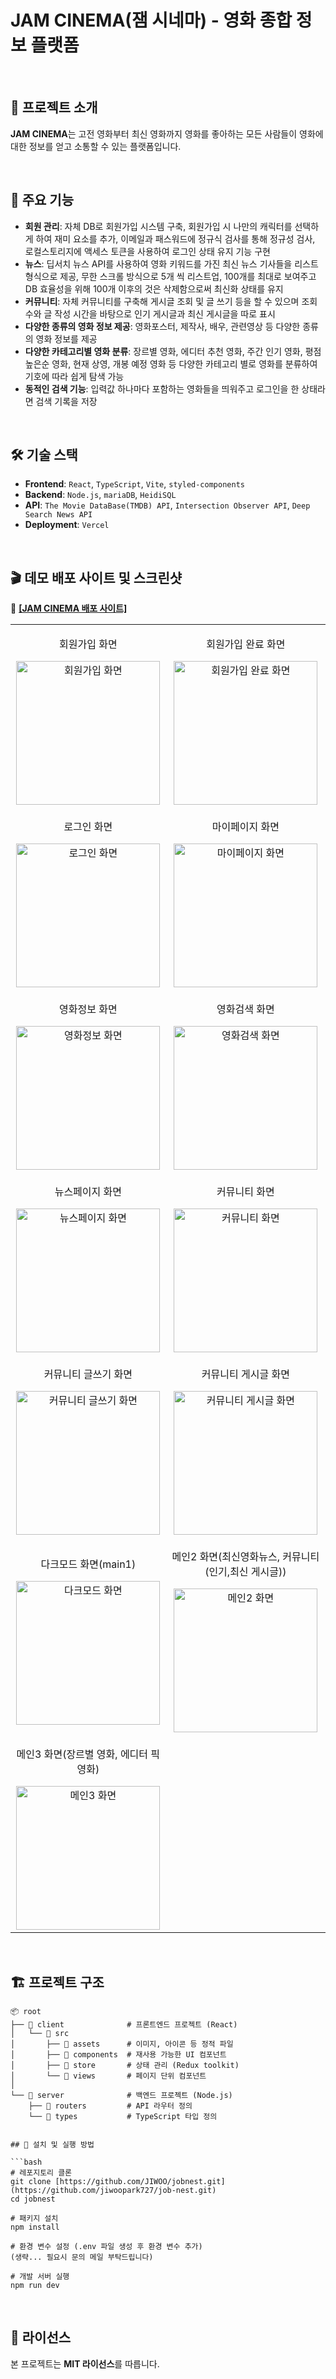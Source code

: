 # JAM CINEMA(잼 시네마) - 영화 종합 정보 플랫폼

<br/>

## 🚀 프로젝트 소개

**JAM CINEMA**는 고전 영화부터 최신 영화까지 영화를 좋아하는 모든 사람들이 영화에 대한 정보를 얻고 소통할 수 있는 플랫폼입니다.

<br/>

## 🎯 주요 기능

- **회원 관리**: 자체 DB로 회원가입 시스템 구축, 회원가입 시 나만의 캐릭터를 선택하게 하여 재미 요소를 추가, 이메일과 패스워드에 정규식 검사를 통해 정규성 검사, 로컬스토리지에 액세스 토큰을 사용하여 로그인 상태 유지 기능 구현
- **뉴스**: 딥서치 뉴스 API를 사용하여 영화 키워드를 가진 최신 뉴스 기사들을 리스트 형식으로 제공, 무한 스크롤 방식으로 5개 씩 리스트업, 100개를 최대로 보여주고 DB 효율성을 위해 100개 이후의 것은 삭제함으로써 최신화 상태를 유지
- **커뮤니티**: 자체 커뮤니티를 구축해 게시글 조회 및 글 쓰기 등을 할 수 있으며 조회수와 글 작성 시간을 바탕으로 인기 게시글과 최신 게시글을 따로 표시
- **다양한 종류의 영화 정보 제공**: 영화포스터, 제작사, 배우, 관련영상 등 다양한 종류의 영화 정보를 제공
- **다양한 카테고리별 영화 분류**: 장르별 영화, 에디터 추천 영화, 주간 인기 영화, 평점 높은순 영화, 현재 상영, 개봉 예정 영화 등 다양한 카테고리 별로 영화를 분류하여 기호에 따라 쉽게 탐색 가능
- **동적인 검색 기능**: 입력값 하나마다 포함하는 영화들을 띄워주고 로그인을 한 상태라면 검색 기록을 저장

<br/>

## 🛠 기술 스택

- **Frontend**: `React`, `TypeScript`, `Vite`, `styled-components`
- **Backend**: `Node.js`, `mariaDB`, `HeidiSQL`
- **API**: `The Movie DataBase(TMDB) API`, `Intersection Observer API`, `Deep Search News API`
- **Deployment**: `Vercel`

<br/>

## 🎬 데모 배포 사이트 및 스크린샷

🚀 <a href="https://job-nest-iota.vercel.app" target="_blank" rel="noopener noreferrer"><strong>[JAM CINEMA 배포 사이트]</strong></a>

<table>
  <tr>
    <td align="center">
      <p>회원가입 화면</p>
      <img src="https://raw.githubusercontent.com/jiwoopark727/jam-cinema/main/client/src/assets/images/jamcinema_signup.png" height="230" alt="회원가입 화면">
    </td>
    <td align="center">
      <p>회원가입 완료 화면</p>
      <img src="https://raw.githubusercontent.com/jiwoopark727/jam-cinema/main/client/src/assets/images/jamcinema_signup_complete.png" height="230" alt="회원가입 완료 화면">
    </td>
  </tr>
  <tr>
    <td align="center">
      <p>로그인 화면</p>
      <img src="https://raw.githubusercontent.com/jiwoopark727/jam-cinema/main/client/src/assets/images/jamcinema_login.png" height="230" alt="로그인 화면">
    </td>
    <td align="center">
      <p>마이페이지 화면</p>
      <img src="https://raw.githubusercontent.com/jiwoopark727/jam-cinema/main/client/src/assets/images/jamcinema_mypage.png" height="230" alt="마이페이지 화면">
    </td>
  </tr>
  <tr>
    <td align="center">
      <p>영화정보 화면</p>
      <img src="https://raw.githubusercontent.com/jiwoopark727/jam-cinema/main/client/src/assets/images/jamcinema_movie_info.png" height="230" alt="영화정보 화면">
    </td>
    <td align="center">
      <p>영화검색 화면</p>
      <img src="https://raw.githubusercontent.com/jiwoopark727/jam-cinema/main/client/src/assets/images/jamcinema_search.png" height="230" alt="영화검색 화면">
    </td>
  </tr>
  <tr>
    <td align="center">
      <p>뉴스페이지 화면</p>
      <img src="https://raw.githubusercontent.com/jiwoopark727/jam-cinema/main/client/src/assets/images/jamcinema_news.png" height="230" alt="뉴스페이지 화면">
    </td>
    <td align="center">
      <p>커뮤니티 화면</p>
      <img src="https://raw.githubusercontent.com/jiwoopark727/jam-cinema/main/client/src/assets/images/jamcinema_community.png" height="230" alt="커뮤니티 화면">
    </td>
  </tr>
  <tr>
    <td align="center">
      <p>커뮤니티 글쓰기 화면</p>
      <img src="https://raw.githubusercontent.com/jiwoopark727/jam-cinema/main/client/src/assets/images/jamcinema_write.png" height="230" alt="커뮤니티 글쓰기 화면">
    </td>
    <td align="center">
      <p>커뮤니티 게시글 화면</p>
      <img src="https://raw.githubusercontent.com/jiwoopark727/jam-cinema/main/client/src/assets/images/jamcinema_post.png" height="230" alt="커뮤니티 게시글 화면">
    </td>
  </tr>
    <tr>
    <td align="center">
      <p>다크모드 화면(main1)</p>
      <img src="https://raw.githubusercontent.com/jiwoopark727/jam-cinema/main/client/src/assets/images/jamcinema_dark.png" height="230" alt="다크모드 화면">
    </td>
    <td align="center">
      <p>메인2 화면(최신영화뉴스, 커뮤니티(인기,최신 게시글))</p>
      <img src="https://raw.githubusercontent.com/jiwoopark727/jam-cinema/main/client/src/assets/images/jamcinema_main2.png" height="230" alt="메인2 화면">
    </td>
  </tr>
    </tr>
    <tr>
    <td align="center">
      <p>메인3 화면(장르별 영화, 에디터 픽 영화)</p>
      <img src="https://raw.githubusercontent.com/jiwoopark727/jam-cinema/main/client/src/assets/images/jamcinema_main3.png" height="230" alt="메인3 화면">
    </td>
  </tr>
</table>

<br/>

## 🏗 프로젝트 구조

````plaintext
📦 root
├── 📁 client              # 프론트엔드 프로젝트 (React)
│   └── 📁 src
│       ├── 📁 assets      # 이미지, 아이콘 등 정적 파일
│       ├── 📁 components  # 재사용 가능한 UI 컴포넌트
│       ├── 📁 store       # 상태 관리 (Redux toolkit)
│       └── 📁 views       # 페이지 단위 컴포넌트
│
└── 📁 server              # 백엔드 프로젝트 (Node.js)
    ├── 📁 routers         # API 라우터 정의
    └── 📁 types           # TypeScript 타입 정의


## 🔧 설치 및 실행 방법

```bash
# 레포지토리 클론
git clone [https://github.com/JIWOO/jobnest.git](https://github.com/jiwoopark727/job-nest.git)
cd jobnest

# 패키지 설치
npm install

# 환경 변수 설정 (.env 파일 생성 후 환경 변수 추가)
(생략... 필요시 문의 메일 부탁드립니다)

# 개발 서버 실행
npm run dev
````

<br/>

## 📜 라이선스

본 프로젝트는 **MIT 라이선스**를 따릅니다.
